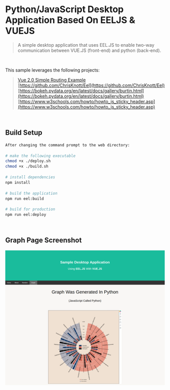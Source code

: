 # Python/JavaScript Desktop Application Based On EELJS & VUEJS

>  A simple desktop application that uses EEL.JS to enable two-way communication between
VUE.JS (front-end) and python (back-end).

<br/>

This sample leverages the following projects:
>[Vue 2.0 Simple Routing Example](https://github.com/chrisvfritz/vue-2.0-simple-routing-example/)<br/>
>[https://github.com/ChrisKnott/Eel](https://github.com/ChrisKnott/Eel)<br/>
>[https://bokeh.pydata.org/en/latest/docs/gallery/burtin.html](https://bokeh.pydata.org/en/latest/docs/gallery/burtin.html)<br/>
>[https://www.w3schools.com/howto/howto_js_sticky_header.asp](https://www.w3schools.com/howto/howto_js_sticky_header.asp)

<br/>

## Build Setup
    
``` bash
After changing the command prompt to the web directory:

# make the following executable
chmod +x ./deploy.sh
chmod +x ./build.sh

# install dependencies
npm install

# build the application
npm run eel:build

# build for production
npm run eel:deploy
```

<br/>

## Graph Page Screenshot

![](./graph_page.png)
